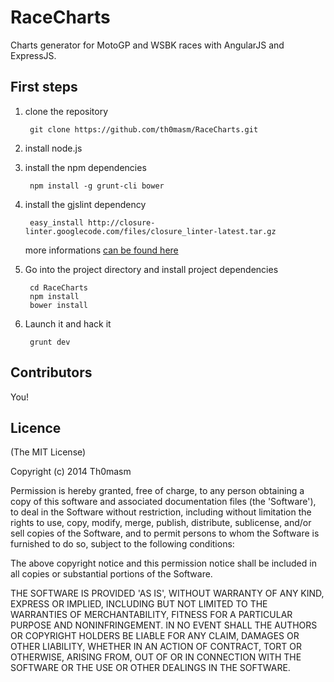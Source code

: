 RaceCharts
==========

Charts generator for MotoGP and WSBK races with AngularJS and ExpressJS.

First steps
------------

1. clone the repository

        git clone https://github.com/th0masm/RaceCharts.git

2. install node.js

3. install the npm dependencies

        npm install -g grunt-cli bower

4. install the gjslint dependency

        easy_install http://closure-linter.googlecode.com/files/closure_linter-latest.tar.gz

    more informations [can be found here](https://developers.google.com/closure/utilities/docs/linter_howto)

5. Go into the project directory and install project dependencies

        cd RaceCharts
        npm install
        bower install

6. Launch it and hack it

        grunt dev

Contributors
------------

You!

Licence
-------

(The MIT License)

Copyright (c) 2014 Th0masm

Permission is hereby granted, free of charge, to any person obtaining a copy of this software and associated documentation files (the 'Software'), to deal in the Software without restriction, including without limitation the rights to use, copy, modify, merge, publish, distribute, sublicense, and/or sell copies of the Software, and to permit persons to whom the Software is furnished to do so, subject to the following conditions:

The above copyright notice and this permission notice shall be included in all copies or substantial portions of the Software.

THE SOFTWARE IS PROVIDED 'AS IS', WITHOUT WARRANTY OF ANY KIND, EXPRESS OR IMPLIED, INCLUDING BUT NOT LIMITED TO THE WARRANTIES OF MERCHANTABILITY, FITNESS FOR A PARTICULAR PURPOSE AND NONINFRINGEMENT. IN NO EVENT SHALL THE AUTHORS OR COPYRIGHT HOLDERS BE LIABLE FOR ANY CLAIM, DAMAGES OR OTHER LIABILITY, WHETHER IN AN ACTION OF CONTRACT, TORT OR OTHERWISE, ARISING FROM, OUT OF OR IN CONNECTION WITH THE SOFTWARE OR THE USE OR OTHER DEALINGS IN THE SOFTWARE.